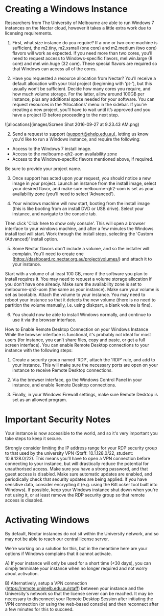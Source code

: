 # Creating a Windows Instance

Researchers from The University of Melbourne are able to run Windows 7 instances on the Nectar cloud, however it takes a little extra work due to licensing requirements.

1. First, what size instance do you require? If a one or two core machine is sufficient, the m2.tiny, m2.xsmall (one core) and m2.medium (two core) flavors will work as expected. If you need more than two cores, you'll need to request access to Windows-specific flavors, mel.win.large (8 core) and mel.win.huge (32 core). These special flavors are required so that Windows can access all of the cores.

2. Have you requested a resource allocation from Nectar? You’ll receive a default allocation with your trial project (beginning with ‘pt-’), but this usually won’t be sufficient. Decide how many cores you require, and how much volume storage. For the latter, allow around 100GB per instance, plus any additional space needed for your software. You can request resources in the ‘Allocations’ menu in the sidebar. If you’re creating a new project, you’ll have to wait until it’s approved and you have a project ID before proceeding to the next step.

![allocations](images/Screen Shot 2016-09-27 at 9.23.43 AM.png)

2. Send a request to support (support@ehelp.edu.au), letting us know you'd like to run a Windows instance, and require the following:

- Access to the Windows 7 install image.
- Access to the melbourne-qh2-uom availability zone
- Access to the Windows-specific flavors mentioned above, if required.

Be sure to provide your project name.

3. Once support has acted upon your request, you should notice a new image in your project. Launch an instance from the install image, select your desired flavor, and make sure melbourne-qh2-uom is set as your availability zone (you'll need to select 'Advanced').

4. Your windows machine will now start, booting from the install image (this is like booting from an install DVD or USB drive). Select your instance, and navigate to the console tab.


Then click 'Click here to show only console'. This will open a browser interface to your windows machine, and after a few minutes the Windows install tool will start. Work through the install steps, selecting the 'Custom (Advanced)' install option.




5. Some Nectar flavors don't include a volume, and so the installer will complain. You'll need to create one (https://dashboard.rc.nectar.org.au/project/volumes/) and attach it to your instance.


 
Start with a volume of at least 100 GB, more if the software you plan to install requires it. You may need to request a volume storage allocation if you don't have one already. 
Make sure the availability zone is set to melbourne-qh2-uom (the same as your instance).
Make sure your volume is set as bootable.
Attach the volume to your instance.
You may need to reboot your instance so that it detects the new volume (there is no need to partition the volume manually, i.e. using diskpart, a blank volume is fine).

6. You should now be able to install Windows normally, and continue to use it via the browser interface.


How to Enable Remote Desktop Connection on your Windows Instance
While the browser interface is functional, it's probably not ideal for most users (for instance, you can’t share files, copy and paste, or get a full screen interface). You can enable Remote Desktop connections to your instance with the following steps:

1. Create a security group named 'RDP', attach the 'RDP' rule, and add to your instance. This will make sure the necessary ports are open on your instance to receive Remote Desktop connections.




2. Via the browser interface, go the Windows Control Panel in your instance, and enable Remote Desktop connections.



3. Finally, in your Windows Firewall settings, make sure Remote Desktop is set as an allowed program.



# Important Security Notes
Your instance is now accessible to the world, and so it's very important you take steps to keep it secure.

Strongly consider limiting the IP address range for your RDP security group to that used by the university VPN (Staff: 10.1.128.0/22, student: 10.9.128.0/22). This means you’ll have to open a VPN connection before connecting to your instance, but will drastically reduce the potential for unauthorised access.
Make sure you have a strong password, and that guest access is disabled.
Make sure automatic updates are enabled, and periodically check that security updates are being applied.
If you have sensitive data, consider encrypting it (e.g. using the BitLocker tool built into Windows).
If possible, keep your Windows instance shut down when you're not using it, or at least remove the RDP security group so that remote access is disabled.


# Activating Windows
By default, Nectar instances do not sit within the University network, and so may not be able to reach our central license server. 

We're working on a solution for this, but in the meantime here are your options if Windows complains that it cannot activate.

A) If your instance will only be used for a short time (<30 days), you can simply terminate your instance when no longer required and not worry about activation.

B) Alternatively, setup a VPN connection (https://remote.unimelb.edu.au/staff) between your instance and the University's network so that the license server can be reached. It may be necessary to disconnect your Remote Desktop Session after initiating the VPN connection (or using the web-based console) and then reconnect after a few minutes for this to succeed.


